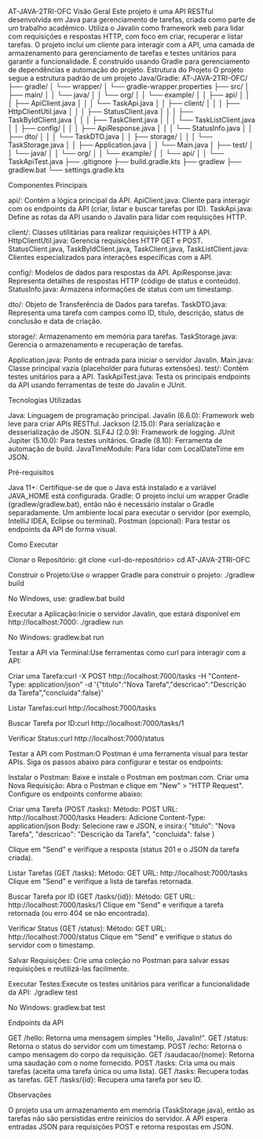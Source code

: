 AT-JAVA-2TRI-OFC
Visão Geral
Este projeto é uma API RESTful desenvolvida em Java para gerenciamento de tarefas, criada como parte de um trabalho acadêmico. Utiliza o Javalin como framework web para lidar com requisições e respostas HTTP, com foco em criar, recuperar e listar tarefas. O projeto inclui um cliente para interagir com a API, uma camada de armazenamento para gerenciamento de tarefas e testes unitários para garantir a funcionalidade. É construído usando Gradle para gerenciamento de dependências e automação do projeto.
Estrutura do Projeto
O projeto segue a estrutura padrão de um projeto Java/Gradle:
AT-JAVA-2TRI-OFC/
├── gradle/
│   └── wrapper/
│       └── gradle-wrapper.properties
├── src/
│   ├── main/
│   │   └── java/
│   │       └── org/
│   │           └── example/
│   │               ├── api/
│   │               │   ├── ApiClient.java
│   │               │   └── TaskApi.java
│   │               ├── client/
│   │               │   ├── HttpClientUtil.java
│   │               │   ├── StatusClient.java
│   │               │   ├── TaskByIdClient.java
│   │               │   ├── TaskClient.java
│   │               │   └── TaskListClient.java
│   │               ├── config/
│   │               │   ├── ApiResponse.java
│   │               │   └── StatusInfo.java
│   │               ├── dto/
│   │               │   └── TaskDTO.java
│   │               ├── storage/
│   │               │   └── TaskStorage.java
│   │               ├── Application.java
│   │               └── Main.java
│   ├── test/
│   │   └── java/
│   │       └── org/
│   │           └── example/
│   │               └── api/
│   │                   └── TaskApiTest.java
├── .gitignore
├── build.gradle.kts
├── gradlew
├── gradlew.bat
└── settings.gradle.kts

Componentes Principais

api/: Contém a lógica principal da API.
ApiClient.java: Cliente para interagir com os endpoints da API (criar, listar e buscar tarefas por ID).
TaskApi.java: Define as rotas da API usando o Javalin para lidar com requisições HTTP.


client/: Classes utilitárias para realizar requisições HTTP à API.
HttpClientUtil.java: Gerencia requisições HTTP GET e POST.
StatusClient.java, TaskByIdClient.java, TaskClient.java, TaskListClient.java: Clientes especializados para interações específicas com a API.


config/: Modelos de dados para respostas da API.
ApiResponse.java: Representa detalhes de respostas HTTP (código de status e conteúdo).
StatusInfo.java: Armazena informações de status com um timestamp.


dto/: Objeto de Transferência de Dados para tarefas.
TaskDTO.java: Representa uma tarefa com campos como ID, título, descrição, status de conclusão e data de criação.


storage/: Armazenamento em memória para tarefas.
TaskStorage.java: Gerencia o armazenamento e recuperação de tarefas.


Application.java: Ponto de entrada para iniciar o servidor Javalin.
Main.java: Classe principal vazia (placeholder para futuras extensões).
test/: Contém testes unitários para a API.
TaskApiTest.java: Testa os principais endpoints da API usando ferramentas de teste do Javalin e JUnit.



Tecnologias Utilizadas

Java: Linguagem de programação principal.
Javalin (6.6.0): Framework web leve para criar APIs RESTful.
Jackson (2.15.0): Para serialização e desserialização de JSON.
SLF4J (2.0.9): Framework de logging.
JUnit Jupiter (5.10.0): Para testes unitários.
Gradle (8.10): Ferramenta de automação de build.
JavaTimeModule: Para lidar com LocalDateTime em JSON.

Pré-requisitos

Java 11+: Certifique-se de que o Java está instalado e a variável JAVA_HOME está configurada.
Gradle: O projeto inclui um wrapper Gradle (gradlew/gradlew.bat), então não é necessário instalar o Gradle separadamente.
Um ambiente local para executar o servidor (por exemplo, IntelliJ IDEA, Eclipse ou terminal).
Postman (opcional): Para testar os endpoints da API de forma visual.

Como Executar

Clonar o Repositório:
git clone <url-do-repositório>
cd AT-JAVA-2TRI-OFC


Construir o Projeto:Use o wrapper Gradle para construir o projeto:
./gradlew build

No Windows, use:
gradlew.bat build


Executar a Aplicação:Inicie o servidor Javalin, que estará disponível em http://localhost:7000:
./gradlew run

No Windows:
gradlew.bat run


Testar a API via Terminal:Use ferramentas como curl para interagir com a API:

Criar uma Tarefa:curl -X POST http://localhost:7000/tasks -H "Content-Type: application/json" -d '{"titulo":"Nova Tarefa","descricao":"Descrição da Tarefa","concluida":false}'


Listar Tarefas:curl http://localhost:7000/tasks


Buscar Tarefa por ID:curl http://localhost:7000/tasks/1


Verificar Status:curl http://localhost:7000/status




Testar a API com Postman:O Postman é uma ferramenta visual para testar APIs. Siga os passos abaixo para configurar e testar os endpoints:

Instalar o Postman: Baixe e instale o Postman em postman.com.
Criar uma Nova Requisição:
Abra o Postman e clique em "New" > "HTTP Request".
Configure os endpoints conforme abaixo:


Criar uma Tarefa (POST /tasks):
Método: POST
URL: http://localhost:7000/tasks
Headers: Adicione Content-Type: application/json
Body: Selecione raw e JSON, e insira:{
    "titulo": "Nova Tarefa",
    "descricao": "Descrição da Tarefa",
    "concluida": false
}


Clique em "Send" e verifique a resposta (status 201 e o JSON da tarefa criada).


Listar Tarefas (GET /tasks):
Método: GET
URL: http://localhost:7000/tasks
Clique em "Send" e verifique a lista de tarefas retornada.


Buscar Tarefa por ID (GET /tasks/{id}):
Método: GET
URL: http://localhost:7000/tasks/1
Clique em "Send" e verifique a tarefa retornada (ou erro 404 se não encontrada).


Verificar Status (GET /status):
Método: GET
URL: http://localhost:7000/status
Clique em "Send" e verifique o status do servidor com o timestamp.




Salvar Requisições: Crie uma coleção no Postman para salvar essas requisições e reutilizá-las facilmente.


Executar Testes:Execute os testes unitários para verificar a funcionalidade da API:
./gradlew test

No Windows:
gradlew.bat test



Endpoints da API

GET /hello: Retorna uma mensagem simples "Hello, Javalin!".
GET /status: Retorna o status do servidor com um timestamp.
POST /echo: Retorna o campo mensagem do corpo da requisição.
GET /saudacao/{nome}: Retorna uma saudação com o nome fornecido.
POST /tasks: Cria uma ou mais tarefas (aceita uma tarefa única ou uma lista).
GET /tasks: Recupera todas as tarefas.
GET /tasks/{id}: Recupera uma tarefa por seu ID.

Observações

O projeto usa um armazenamento em memória (TaskStorage.java), então as tarefas não são persistidas entre reinícios do servidor.
A API espera entradas JSON para requisições POST e retorna respostas em JSON.


